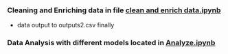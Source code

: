 ### Cleaning and Enriching data in file [clean and enrich data.ipynb](https://github.com/Brucehaha/safety_flag/blob/master/clean%20and%20enrich%20data.ipynb)
   - data output to outputs2.csv finally
### Data Analysis with different models located in [Analyze.ipynb](https://github.com/Brucehaha/safety_flag/blob/master/Analyze.ipynb)
